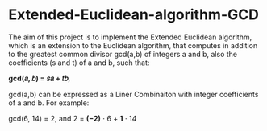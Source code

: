 # Extended-Euclidean-algorithm-GCD
The aim of this project is to implement the Extended Euclidean algorithm,
which is an extension to the Euclidean algorithm, that computes in addition to the greatest common divisor gcd(a,b) of integers a and b, 
also the coefficients (s and t) of a and b, such that:

**gcd(𝑎, 𝑏) = 𝑠𝑎 + 𝑡𝑏**, 

gcd(a,b) can be expressed as a Liner Combinaiton with integer coefficients of a and b. For example:

gcd(6, 14) = 2, and 2 = **(−2)** ⋅ 6 + **1** ⋅ 14
